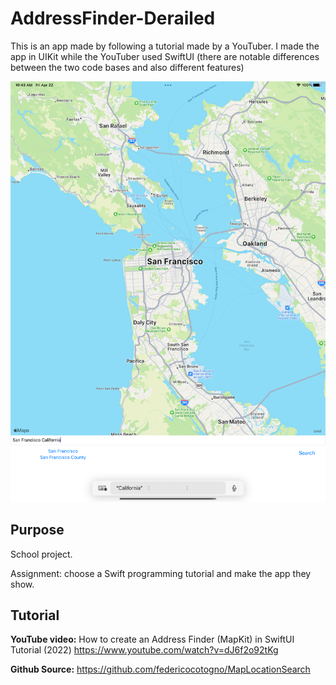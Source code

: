 # AddressFinder-Derailed
This is an app made by following a tutorial made by a YouTuber. I made the app in UIKit while the YouTuber used SwiftUI (there are notable differences between the two code bases and also different features)

![Screenshot of Address Finder Derailed](screenshots/Simulator%20Screen%20Shot%20-%20iPad%20Pro%20(12.9-inch)%20(5th%20generation)%20-%202022-04-22%20at%2010.43.59.png?raw=true)

## Purpose
School project.

Assignment: choose a Swift programming tutorial and make the app they show.

## Tutorial
**YouTube video:** How to create an Address Finder (MapKit) in SwiftUI Tutorial (2022) https://www.youtube.com/watch?v=dJ6f2o92tKg

**Github Source:** https://github.com/federicocotogno/MapLocationSearch
